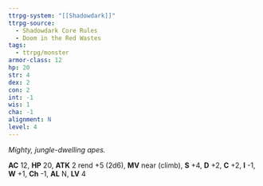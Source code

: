```yaml
---
ttrpg-system: "[[Shadowdark]]"
ttrpg-source:
  - Shadowdark Core Rules
  - Doom in the Red Wastes
tags:
  - ttrpg/monster
armor-class: 12
hp: 20
str: 4
dex: 2
con: 2
int: -1
wis: 1
cha: -1
alignment: N
level: 4
---
```


_Mighty, jungle-dwelling apes._

**AC** 12, **HP** 20, **ATK** 2 rend +5 (2d6), **MV** near (climb), **S** +4, **D** +2, **C** +2, **I** -1, **W** +1, **Ch** -1, **AL** N, **LV** 4



